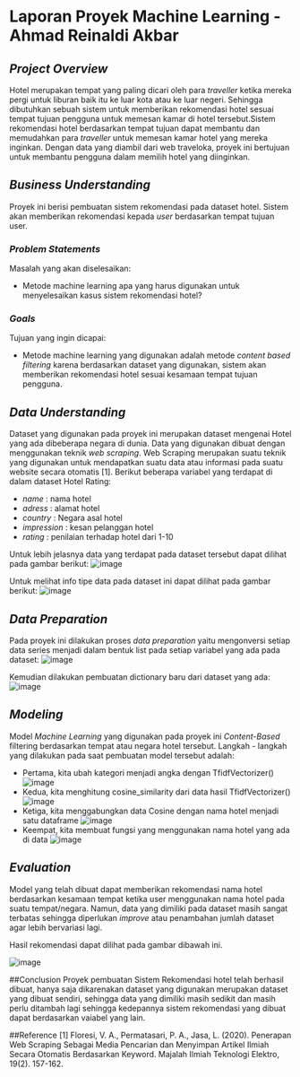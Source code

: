# Laporan Proyek Machine Learning - Ahmad Reinaldi Akbar

## _Project Overview_

Hotel merupakan tempat yang paling dicari oleh para _traveller_ ketika mereka pergi untuk liburan baik itu ke luar kota atau ke luar negeri. Sehingga dibutuhkan sebuah sistem untuk memberikan rekomendasi hotel sesuai tempat tujuan pengguna untuk memesan kamar di hotel tersebut.Sistem rekomendasi hotel berdasarkan tempat tujuan dapat membantu dan memudahkan para _traveller_ untuk memesan kamar hotel yang mereka inginkan. Dengan data yang diambil dari web traveloka, proyek ini bertujuan untuk membantu pengguna dalam memilih hotel yang diinginkan.

## _Business Understanding_

Proyek ini berisi pembuatan sistem rekomendasi pada dataset hotel. Sistem akan memberikan rekomendasi kepada _user_ berdasarkan tempat tujuan user.

### _Problem Statements_

Masalah yang akan diselesaikan:
- Metode machine learning apa yang harus digunakan untuk menyelesaikan kasus sistem rekomendasi hotel?

### _Goals_

Tujuan yang ingin dicapai:
- Metode machine learning yang digunakan adalah metode _content based filtering_ karena berdasarkan dataset yang digunakan, sistem akan memberikan rekomendasi hotel sesuai kesamaan tempat tujuan pengguna.

## _Data Understanding_
Dataset yang digunakan pada proyek ini merupakan dataset mengenai Hotel yang ada dibeberapa negara di dunia. Data yang digunakan dibuat dengan menggunakan teknik _web scraping_. Web Scraping merupakan suatu teknik yang digunakan untuk mendapatkan suatu data atau informasi pada suatu website secara otomatis [1].
Berikut beberapa variabel yang terdapat di dalam dataset Hotel Rating:
- _name_ : nama hotel
- _adress_ : alamat hotel
- _country_ : Negara asal hotel
- _impression_ : kesan pelanggan hotel
- _rating_ : penilaian terhadap hotel dari 1-10

Untuk lebih jelasnya data yang terdapat pada dataset tersebut dapat dilihat pada gambar berikut:
![image](https://user-images.githubusercontent.com/62003049/188322470-48878f70-c0b7-44e7-8934-fe927e8b9b21.png)

Untuk melihat info tipe data pada dataset ini dapat dilihat pada gambar berikut:
![image](https://user-images.githubusercontent.com/62003049/188323070-ff0f56f2-ec0c-4bf0-98ff-e8baf42309bc.png)

## _Data Preparation_
Pada proyek ini dilakukan proses _data preparation_ yaitu mengonversi setiap data series menjadi dalam bentuk list pada setiap variabel yang ada pada dataset:
![image](https://user-images.githubusercontent.com/62003049/188323707-61bd5580-847b-4b68-bd6e-318a0e4a8778.png)

Kemudian dilakukan pembuatan dictionary baru dari dataset yang ada:
![image](https://user-images.githubusercontent.com/62003049/188323733-c8604da7-99a7-4ff3-9168-4862f696cbf1.png)

## _Modeling_
Model _Machine Learning_ yang digunakan pada proyek ini _Content-Based_ filtering berdasarkan tempat atau negara hotel tersebut. Langkah - langkah yang dilakukan pada saat pembuatan model tersebut adalah:

- Pertama, kita ubah kategori menjadi angka dengan TfidfVectorizer()
![image](https://user-images.githubusercontent.com/62003049/188323573-54ac2117-c304-435a-9772-952f9ee64847.png)
- Kedua, kita menghitung cosine_similarity dari data hasil TfidfVectorizer()
![image](https://user-images.githubusercontent.com/62003049/188323622-c377d7eb-3b8f-4042-80a5-a603f5af6577.png)
- Ketiga, kita menggabungkan data Cosine dengan nama hotel menjadi satu dataframe
![image](https://user-images.githubusercontent.com/62003049/188323605-0a7b3154-d891-4b04-97ca-2ee55a4ff16e.png)
- Keempat, kita membuat fungsi yang menggunakan nama hotel yang ada di data
![image](https://user-images.githubusercontent.com/62003049/188323640-0fd4227f-832e-4e1d-883b-f0904615768b.png)


## _Evaluation_
Model yang telah dibuat dapat memberikan rekomendasi nama hotel berdasarkan kesamaan tempat ketika user menggunakan nama hotel pada suatu tempat/negara. Namun, data yang dimiliki pada dataset masih sangat terbatas sehingga diperlukan _improve_ atau penambahan jumlah dataset agar lebih bervariasi lagi.

Hasil rekomendasi dapat dilihat pada gambar dibawah ini.

![image](https://user-images.githubusercontent.com/62003049/188322445-d4992dee-5fac-4e73-98f1-10f052683b0a.png)

##Conclusion
Proyek pembuatan Sistem Rekomendasi hotel telah berhasil dibuat, hanya saja dikarenakan dataset yang digunakan merupakan dataset yang dibuat sendiri, sehingga data yang dimiliki masih sedikit dan masih perlu ditambah lagi sehingga kedepannya sistem rekomendasi yang dibuat dapat berdasarkan vaiabel yang lain. 

##Reference
[1] Floresi, V. A., Permatasari, P. A., Jasa, L. (2020). Penerapan Web Scraping Sebagai Media Pencarian dan Menyimpan Artikel Ilmiah Secara Otomatis Berdasarkan Keyword. Majalah Ilmiah Teknologi Elektro, 19(2). 157-162.
